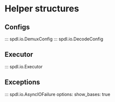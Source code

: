 # Helper structures

## Configs
::: spdl.io.DemuxConfig
::: spdl.io.DecodeConfig

## Executor
::: spdl.io.Executor

## Exceptions

::: spdl.io.AsyncIOFailure
    options:
      show_bases: true
